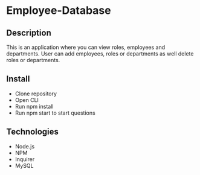 # Employee-Database

## Description
This is an application where you can view roles, employees and departments.
User can add employees, roles or departments as well delete roles or departments.

## Install
* Clone repository
* Open CLI
* Run npm install
* Run npm start to start questions

## Technologies
* Node.js
* NPM
* Inquirer
* MySQL

